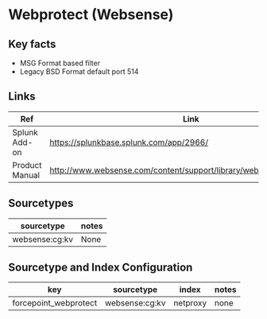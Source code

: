 
# Webprotect (Websense)

## Key facts

* MSG Format based filter
* Legacy BSD Format default port 514

## Links

| Ref            | Link                                                                                                    |
|----------------|---------------------------------------------------------------------------------------------------------|
| Splunk Add-on  | <https://splunkbase.splunk.com/app/2966/>                                                                 |
| Product Manual | <http://www.websense.com/content/support/library/web/v85/siem/siem.pdf>                                                        |

## Sourcetypes

| sourcetype     | notes                                                                                                   |
|----------------|---------------------------------------------------------------------------------------------------------|
| websense:cg:kv        | None    |

## Sourcetype and Index Configuration

| key            | sourcetype     | index          | notes          |
|----------------|----------------|----------------|----------------|
| forcepoint_webprotect      | websense:cg:kv       | netproxy          | none          |

